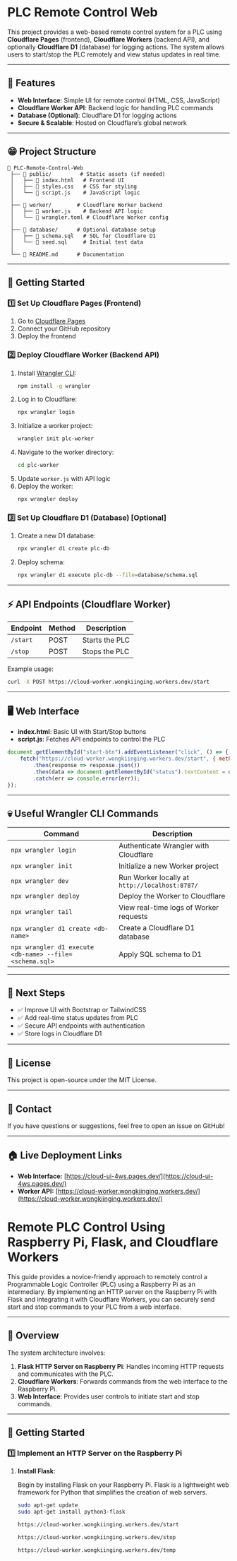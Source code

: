 # PLC Remote Control Web

This project provides a web-based remote control system for a PLC using **Cloudflare Pages** (frontend), **Cloudflare Workers** (backend API), and optionally **Cloudflare D1** (database) for logging actions. The system allows users to start/stop the PLC remotely and view status updates in real time.

---

## 📌 Features
- **Web Interface**: Simple UI for remote control (HTML, CSS, JavaScript)
- **Cloudflare Worker API**: Backend logic for handling PLC commands
- **Database (Optional)**: Cloudflare D1 for logging actions
- **Secure & Scalable**: Hosted on Cloudflare’s global network

---

## 😁 Project Structure
```
👤 PLC-Remote-Control-Web
 ├── 👤 public/         # Static assets (if needed)
 │   ├── 📄 index.html   # Frontend UI
 │   ├── 📄 styles.css   # CSS for styling
 │   └── 📄 script.js    # JavaScript logic
 │
 ├── 👤 worker/        # Cloudflare Worker backend
 │   ├── 📄 worker.js    # Backend API logic
 │   └── 📄 wrangler.toml # Cloudflare Worker config
 │
 ├── 👤 database/      # Optional database setup
 │   ├── 📄 schema.sql   # SQL for Cloudflare D1
 │   └── 📄 seed.sql     # Initial test data
 │
 └── 📄 README.md      # Documentation
```

---

## 🚀 Getting Started

### 1️⃣ **Set Up Cloudflare Pages (Frontend)**
1. Go to [Cloudflare Pages](https://pages.cloudflare.com/)
2. Connect your GitHub repository
3. Deploy the frontend

### 2️⃣ **Deploy Cloudflare Worker (Backend API)**
1. Install [Wrangler CLI](https://developers.cloudflare.com/workers/wrangler/):
   ```sh
   npm install -g wrangler
   ```
2. Log in to Cloudflare:
   ```sh
   npx wrangler login
   ```
3. Initialize a worker project:
   ```sh
   wrangler init plc-worker
   ```
4. Navigate to the worker directory:
   ```sh
   cd plc-worker
   ```
5. Update `worker.js` with API logic
6. Deploy the worker:
   ```sh
   npx wrangler deploy
   ```

### 3️⃣ **Set Up Cloudflare D1 (Database) [Optional]**
1. Create a new D1 database:
   ```sh
   npx wrangler d1 create plc-db
   ```
2. Deploy schema:
   ```sh
   npx wrangler d1 execute plc-db --file=database/schema.sql
   ```

---

## ⚡ API Endpoints (Cloudflare Worker)
| Endpoint        | Method | Description         |
|---------------|--------|---------------------|
| `/start`      | POST   | Starts the PLC      |
| `/stop`       | POST   | Stops the PLC       |

Example usage:
```sh
curl -X POST https://cloud-worker.wongkiinging.workers.dev/start
```

---

## 🖥️ Web Interface
- **index.html**: Basic UI with Start/Stop buttons
- **script.js**: Fetches API endpoints to control the PLC

```js
document.getElementById("start-btn").addEventListener("click", () => {
    fetch("https://cloud-worker.wongkiinging.workers.dev/start", { method: "POST" })
        .then(response => response.json())
        .then(data => document.getElementById("status").textContent = data.message)
        .catch(err => console.error(err));
});
```

---

## 💀 Useful Wrangler CLI Commands
| Command | Description |
|---------|-------------|
| `npx wrangler login` | Authenticate Wrangler with Cloudflare |
| `npx wrangler init` | Initialize a new Worker project |
| `npx wrangler dev` | Run Worker locally at `http://localhost:8787/` |
| `npx wrangler deploy` | Deploy the Worker to Cloudflare |
| `npx wrangler tail` | View real-time logs of Worker requests |
| `npx wrangler d1 create <db-name>` | Create a Cloudflare D1 database |
| `npx wrangler d1 execute <db-name> --file=<schema.sql>` | Apply SQL schema to D1 |

---

## 💪 Next Steps
- ✅ Improve UI with Bootstrap or TailwindCSS
- ✅ Add real-time status updates from PLC
- ✅ Secure API endpoints with authentication
- ✅ Store logs in Cloudflare D1

---

## 💽 License
This project is open-source under the MIT License.

---

## 📲 Contact
If you have questions or suggestions, feel free to open an issue on GitHub!

---

## 🏠 Live Deployment Links
- **Web Interface:** [https://cloud-ui-4ws.pages.dev/](https://cloud-ui-4ws.pages.dev/)
- **Worker API:** [https://cloud-worker.wongkiinging.workers.dev/](https://cloud-worker.wongkiinging.workers.dev/)


# Remote PLC Control Using Raspberry Pi, Flask, and Cloudflare Workers

This guide provides a novice-friendly approach to remotely control a Programmable Logic Controller (PLC) using a Raspberry Pi as an intermediary. By implementing an HTTP server on the Raspberry Pi with Flask and integrating it with Cloudflare Workers, you can securely send start and stop commands to your PLC from a web interface.

---

## 📌 Overview

The system architecture involves:

1. **Flask HTTP Server on Raspberry Pi**: Handles incoming HTTP requests and communicates with the PLC.
2. **Cloudflare Workers**: Forwards commands from the web interface to the Raspberry Pi.
3. **Web Interface**: Provides user controls to initiate start and stop commands.

---

## 🚀 Getting Started

### 1️⃣ Implement an HTTP Server on the Raspberry Pi

1. **Install Flask**:

   Begin by installing Flask on your Raspberry Pi. Flask is a lightweight web framework for Python that simplifies the creation of web servers.

   ```sh
   sudo apt-get update
   sudo apt-get install python3-flask

   https://cloud-worker.wongkiinging.workers.dev/start

   https://cloud-worker.wongkiinging.workers.dev/stop

   https://cloud-worker.wongkiinging.workers.dev/temp

